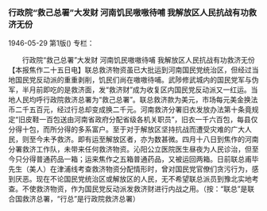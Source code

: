 ### 行政院“救己总署”大发财  河南饥民嗷嗷待哺  我解放区人民抗战有功救济无份

1946-05-29
第1版()
专栏：

　　行政院“救己总署”大发财
    河南饥民嗷嗷待哺
    我解放区人民抗战有功救济无份
    【本报焦作二十五日电】联总救济物资虽已大批运到河南国民党统治区，但经过当地国民党反动派的重重剥削，饥民们尚在嗷嗷待哺。武陟修武城内的国民党军与伪军，半月前即吃的是救济面，发“救济财”成为收复区内国民党反动派又一红运。当地人民均呼行政院救济总署为“救己总署”。联总救济款为美元，市场每元美金换法币二千五百元，经过行总却变成换二千元。河南救济分署旧衣发放办法第十条竟规定“旧皮鞋一百包送由河南省政府分配省级各机关职员”，旧衣一千六百包，每县仅分得十包，而所分得的多系富户。至于对于解放区坚持抗战而遭受灾难的广大人民，则至今未予救济。即有运至解放区者，亦为数甚微。四月十八日到焦作的河南分署救济工作队，未带来任何救济物资。沁阳公立医院医生昼夜为人民诊治，但至今只分得普通药品一箱；运来焦作之五箱普通药品，又被运回两箱。日前联总甫毕先生（美人）在津浦线考查救济物资分配情形时，曾对国民党官僚们贪污行为，感到厌恶。现在不论国民党统治区或解放区的人民，无不希望联总派员到豫北实地考查。不使救济物资，作为国民党反动派发救济财进行内战之用。（按：“联总”是联合国救济总署，“行总”是行政院救济总署）
